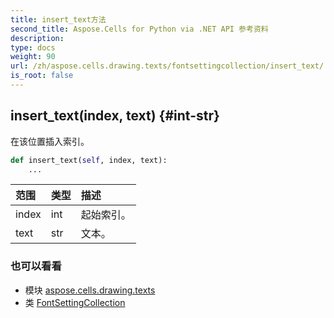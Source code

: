 ```yaml
---
title: insert_text方法
second_title: Aspose.Cells for Python via .NET API 参考资料
description:
type: docs
weight: 90
url: /zh/aspose.cells.drawing.texts/fontsettingcollection/insert_text/
is_root: false
---
```

##  insert_text(index, text) {#int-str}
在该位置插入索引。



```python
def insert_text(self, index, text):
    ...
```


|范围|类型|描述|
| :- | :- | :- |
| index | int |起始索引。|
| text | str |文本。|



### 也可以看看
* 模块 [aspose.cells.drawing.texts](../../)
* 类 [FontSettingCollection](/cells/python-net/zh/aspose.cells.drawing.texts/fontsettingcollection)
